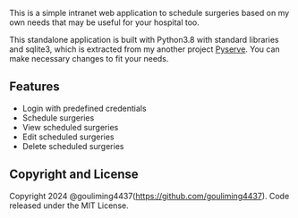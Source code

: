 This is a simple intranet web application to schedule surgeries based on my own needs that may be useful for your hospital too.

This standalone application is built with Python3.8 with standard libraries and sqlite3, which is extracted from my another project [Pyserve](https://github.com/gouliming4437/PyServe). You can make necessary changes to fit your needs.

## Features

- Login with predefined credentials
- Schedule surgeries
- View scheduled surgeries
- Edit scheduled surgeries
- Delete scheduled surgeries

## Copyright and License

Copyright 2024 @gouliming4437(https://github.com/gouliming4437). Code released under the MIT License.
